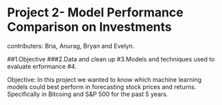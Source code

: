 # Project 2- Model Performance Comparison on Investments
contributers:  Bria, Anurag, Bryan and Evelyn.

##1.Objective
###2.Data and clean up
#3.Models and techniques used to evaluate erformance
#4.

Objective: In this project we wanted to know which machine learning models could best perform in forecasting stock prices and returns. Specifically in Bitcoing and S&P 500 for the past 5 years. 
